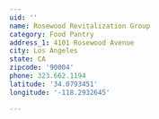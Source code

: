 ```yaml
---
uid: ''
name: Rosewood Revitalization Group
category: Food Pantry
address_1: 4101 Rosewood Avenue
city: Los Angeles
state: CA
zipcode: '90004'
phone: 323.662.1194
latitude: '34.0793451'
longitude: '-118.2932645'

---
```

